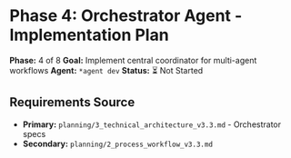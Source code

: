 # Phase 4: Orchestrator Agent - Implementation Plan

**Phase:** 4 of 8
**Goal:** Implement central coordinator for multi-agent workflows
**Agent:** `*agent dev`
**Status:** ⏳ Not Started

## Requirements Source
- **Primary:** `planning/3_technical_architecture_v3.3.md` - Orchestrator specs
- **Secondary:** `planning/2_process_workflow_v3.3.md`
